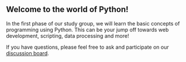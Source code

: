 ## Welcome to the world of Python!
In the first phase of our study group, we will learn the basic concepts of 
programming using Python. This can be your jump off towards web development,
scripting, data processing and more!

If you have questions, please feel free to ask and participate on our [discussion
board](https://www.meetup.com/Women-Who-Code-Manila/messages/boards/forum/24115536).